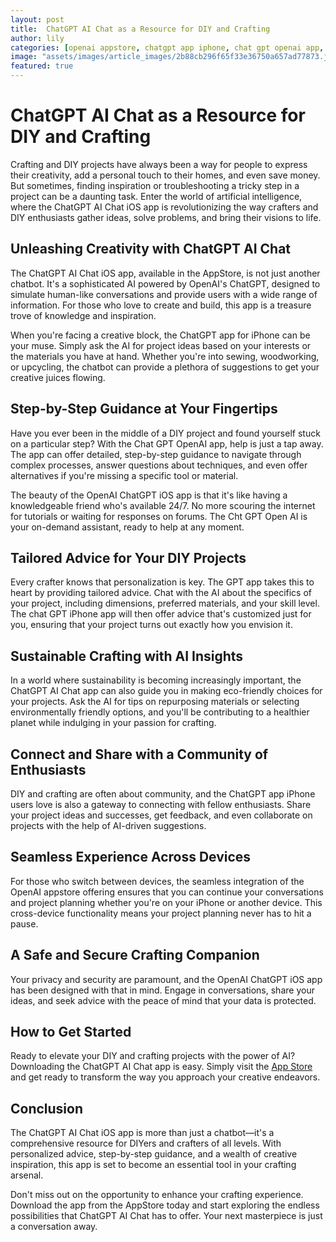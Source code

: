 ```yaml
---
layout: post
title:  ChatGPT AI Chat as a Resource for DIY and Crafting
author: lily
categories: [openai appstore, chatgpt app iphone, chat gpt openai app, openai chatgpt ios app, cht gpt open ai, gpt app, chat gpt iphone]
image: "assets/images/article_images/2b88cb296f65f33e36750a657ad77873.jpg"
featured: true
---
```


# ChatGPT AI Chat as a Resource for DIY and Crafting

Crafting and DIY projects have always been a way for people to express their creativity, add a personal touch to their homes, and even save money. But sometimes, finding inspiration or troubleshooting a tricky step in a project can be a daunting task. Enter the world of artificial intelligence, where the ChatGPT AI Chat iOS app is revolutionizing the way crafters and DIY enthusiasts gather ideas, solve problems, and bring their visions to life.

## Unleashing Creativity with ChatGPT AI Chat

The ChatGPT AI Chat iOS app, available in the AppStore, is not just another chatbot. It's a sophisticated AI powered by OpenAI's ChatGPT, designed to simulate human-like conversations and provide users with a wide range of information. For those who love to create and build, this app is a treasure trove of knowledge and inspiration.

When you're facing a creative block, the ChatGPT app for iPhone can be your muse. Simply ask the AI for project ideas based on your interests or the materials you have at hand. Whether you're into sewing, woodworking, or upcycling, the chatbot can provide a plethora of suggestions to get your creative juices flowing.

## Step-by-Step Guidance at Your Fingertips

Have you ever been in the middle of a DIY project and found yourself stuck on a particular step? With the Chat GPT OpenAI app, help is just a tap away. The app can offer detailed, step-by-step guidance to navigate through complex processes, answer questions about techniques, and even offer alternatives if you're missing a specific tool or material.

The beauty of the OpenAI ChatGPT iOS app is that it's like having a knowledgeable friend who's available 24/7. No more scouring the internet for tutorials or waiting for responses on forums. The Cht GPT Open AI is your on-demand assistant, ready to help at any moment.

## Tailored Advice for Your DIY Projects

Every crafter knows that personalization is key. The GPT app takes this to heart by providing tailored advice. Chat with the AI about the specifics of your project, including dimensions, preferred materials, and your skill level. The chat GPT iPhone app will then offer advice that's customized just for you, ensuring that your project turns out exactly how you envision it.

## Sustainable Crafting with AI Insights

In a world where sustainability is becoming increasingly important, the ChatGPT AI Chat app can also guide you in making eco-friendly choices for your projects. Ask the AI for tips on repurposing materials or selecting environmentally friendly options, and you'll be contributing to a healthier planet while indulging in your passion for crafting.

## Connect and Share with a Community of Enthusiasts

DIY and crafting are often about community, and the ChatGPT app iPhone users love is also a gateway to connecting with fellow enthusiasts. Share your project ideas and successes, get feedback, and even collaborate on projects with the help of AI-driven suggestions.

## Seamless Experience Across Devices

For those who switch between devices, the seamless integration of the OpenAI appstore offering ensures that you can continue your conversations and project planning whether you're on your iPhone or another device. This cross-device functionality means your project planning never has to hit a pause.

## A Safe and Secure Crafting Companion

Your privacy and security are paramount, and the OpenAI ChatGPT iOS app has been designed with that in mind. Engage in conversations, share your ideas, and seek advice with the peace of mind that your data is protected.

## How to Get Started

Ready to elevate your DIY and crafting projects with the power of AI? Downloading the ChatGPT AI Chat app is easy. Simply visit the [App Store](https://apps.apple.com/us/app/ai-ask-chat-with-ai-bots/id6472484891) and get ready to transform the way you approach your creative endeavors.

## Conclusion

The ChatGPT AI Chat iOS app is more than just a chatbot—it's a comprehensive resource for DIYers and crafters of all levels. With personalized advice, step-by-step guidance, and a wealth of creative inspiration, this app is set to become an essential tool in your crafting arsenal.

Don't miss out on the opportunity to enhance your crafting experience. Download the app from the AppStore today and start exploring the endless possibilities that ChatGPT AI Chat has to offer. Your next masterpiece is just a conversation away.